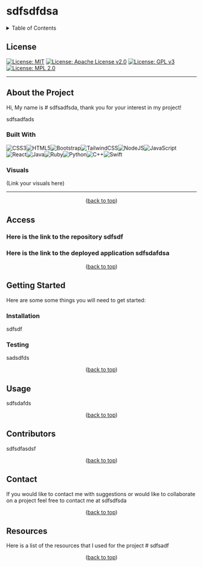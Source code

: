 # sdfsdfdsa
  <a id="readme-top"></a>
  
  
  <details close> 
  <summary> Table of Contents</summary><br/>
  
  - [Title](#title)
  - [License](#license)
  - [About the Project](#about-the-Project)
    - [Built With](#built-with)
    - [Visuals](#visuals)
  - [Access](#access)
  - [Getting Started](#getting-started)
    - [Installation](#installation)
    - [Testing](#test)
  - [Usage](#usage)
  - [Contributions](#contributions)
  - [Contact](#contact)
  - [Resources](#resources)
  

  </details>

  ## License
  
  [![License: MIT](https://img.shields.io/badge/License-MIT-yellow.svg)](https://opensource.org/licenses/MIT)
    [![License: Apache License v2.0](https://img.shields.io/badge/License-Apache_2.0-blue.svg)](https://opensource.org/licenses/Apache-2.0)
    [![License: GPL v3](https://img.shields.io/badge/License-GPL%20v3-blue.svg)](https://www.gnu.org/licenses/gpl-3.0)
    [![License: MPL 2.0](https://img.shields.io/badge/License-MPL%202.0-brightgreen.svg)](https://opensource.org/licenses/MPL-2.0)
    
  

---

## About the Project

  Hi, My name is # sdfsadfsda, thank you for your interest in my project!

  sdfsadfads

  ### Built With 

  ![CSS3](https://img.shields.io/badge/css3-%231572B6.svg?style=for-the-badge&logo=css3&logoColor=white)![HTML5](https://img.shields.io/badge/html5-%23E34F26.svg?style=for-the-badge&logo=html5&logoColor=white)![Bootstrap](https://img.shields.io/badge/bootstrap-%23563D7C.svg?style=for-the-badge&logo=bootstrap&logoColor=white)![TailwindCSS](https://img.shields.io/badge/tailwindcss-%2338B2AC.svg?style=for-the-badge&logo=tailwind-css&logoColor=white)![NodeJS](https://img.shields.io/badge/node.js-6DA55F?style=for-the-badge&logo=node.js&logoColor=white)![JavaScript](https://img.shields.io/badge/javascript-%23323330.svg?style=for-the-badge&logo=javascript&logoColor=%23F7DF1E)![React](https://img.shields.io/badge/react-%2320232a.svg?style=for-the-badge&logo=react&logoColor=%2361DAFB)![Java](https://img.shields.io/badge/java-%23ED8B00.svg?style=for-the-badge&logo=java&logoColor=white)![Ruby](https://img.shields.io/badge/ruby-%23CC342D.svg?style=for-the-badge&logo=ruby&logoColor=white)![Python](https://img.shields.io/badge/python-3670A0?style=for-the-badge&logo=python&logoColor=ffdd54)![C++](https://img.shields.io/badge/c++-%2300599C.svg?style=for-the-badge&logo=c%2B%2B&logoColor=white)![Swift](https://img.shields.io/badge/swift-F54A2A?style=for-the-badge&logo=swift&logoColor=white)

    
  ### Visuals
  
  (Link your visuals here)

---

<p align="middle">(<a href="#readme-top">back to top</a>)</p>


## Access

  ### Here is the link to the repository sdfsdf


  ### Here is the link to the deployed application sdfsdafdsa
  
<p align="middle">(<a href="#readme-top">back to top</a>)</p>


## Getting Started

Here are some some things you will need to get started:

### Installation

sdfsdf


### Testing

sadsdfds

<p align="middle">(<a href="#readme-top">back to top</a>)</p>


## Usage

  sdfsdafds

<p align="middle">(<a href="#readme-top">back to top</a>)</p>





## Contributors

   sdfsdfasdsf

<p align="middle">(<a href="#readme-top">back to top</a>)</p>


## Contact

  If you would like to contact me with suggestions or would like to collaborate on a project feel free to contact me at sdfsdfsda

<p align="middle">(<a href="#readme-top">back to top</a>)</p>


## Resources

  Here is a list of the resources that I used for the project # sdfsadf


  <p align="middle">(<a href="#readme-top">back to top</a>)</p>

